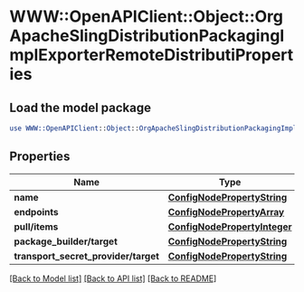 # WWW::OpenAPIClient::Object::OrgApacheSlingDistributionPackagingImplExporterRemoteDistributiProperties

## Load the model package
```perl
use WWW::OpenAPIClient::Object::OrgApacheSlingDistributionPackagingImplExporterRemoteDistributiProperties;
```

## Properties
Name | Type | Description | Notes
------------ | ------------- | ------------- | -------------
**name** | [**ConfigNodePropertyString**](ConfigNodePropertyString.md) |  | [optional] 
**endpoints** | [**ConfigNodePropertyArray**](ConfigNodePropertyArray.md) |  | [optional] 
**pull/items** | [**ConfigNodePropertyInteger**](ConfigNodePropertyInteger.md) |  | [optional] 
**package_builder/target** | [**ConfigNodePropertyString**](ConfigNodePropertyString.md) |  | [optional] 
**transport_secret_provider/target** | [**ConfigNodePropertyString**](ConfigNodePropertyString.md) |  | [optional] 

[[Back to Model list]](../README.md#documentation-for-models) [[Back to API list]](../README.md#documentation-for-api-endpoints) [[Back to README]](../README.md)


